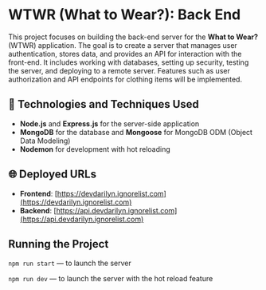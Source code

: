 # WTWR (What to Wear?): Back End
This project focuses on building the back-end server for the **What to Wear?** (WTWR) application. The goal is to create a server that manages user authentication, stores data, and provides an API for interaction with the front-end. It includes working with databases, setting up security, testing the server, and deploying to a remote server. Features such as user authorization and API endpoints for clothing items will be implemented.

## 🧰 Technologies and Techniques Used

- **Node.js** and **Express.js** for the server-side application
- **MongoDB** for the database and **Mongoose** for MongoDB ODM (Object Data Modeling)
- **Nodemon** for development with hot reloading

## 🌐 Deployed URLs

- **Frontend**: [https://devdarilyn.ignorelist.com](https://devdarilyn.ignorelist.com)
- **Backend**: [https://api.devdarilyn.ignorelist.com](https://api.devdarilyn.ignorelist.com)

## Running the Project
`npm run start` — to launch the server 

`npm run dev` — to launch the server with the hot reload feature
